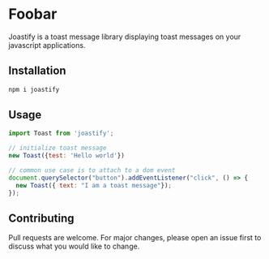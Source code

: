 # Foobar

Joastify is a toast message library displaying toast messages on your javascript applications.

## Installation


```bash
npm i joastify
```

## Usage

```javascript
import Toast from 'joastify';

// initialize toast message 
new Toast({test: 'Hello world'})

// common use case is to attach to a dom event
document.querySelector("button").addEventListener("click", () => {
  new Toast({ text: "I am a toast message"});
});

```

## Contributing
Pull requests are welcome. For major changes, please open an issue first to discuss what you would like to change.
